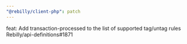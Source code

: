 ```yaml
---
"@rebilly/client-php": patch
---
```


feat: Add transaction-processed to the list of supported tag/untag rules Rebilly/api-definitions#1871
